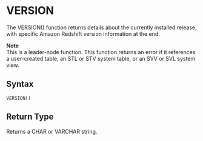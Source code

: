 # VERSION<a name="r_VERSION"></a>

 The VERSION\(\) function returns details about the currently installed release, with specific Amazon Redshift version information at the end\. 

**Note**  
This is a leader\-node function\. This function returns an error if it references a user\-created table, an STL or STV system table, or an SVV or SVL system view\.

## Syntax<a name="r_VERSION-synopsis"></a>

```
VERSION()
```

## Return Type<a name="r_VERSION-return-type"></a>

Returns a CHAR or VARCHAR string\. 
